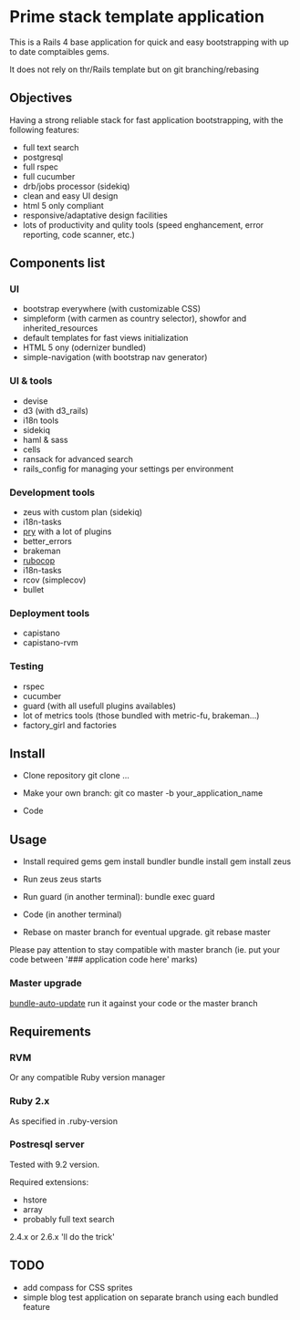 # Prime stack template application

This is a Rails 4 base application for quick and easy bootstrapping with up to date comptaibles gems.

It does not rely on thr/Rails template but on git branching/rebasing

## Objectives

Having a strong reliable stack for fast application bootstrapping, with the following features:

* full text search
* postgresql
* full rspec
* full cucumber
* drb/jobs processor (sidekiq)
* clean and easy UI design
* html 5 only compliant
* responsive/adaptative design facilities
* lots of productivity and qulity tools (speed enghancement, error reporting, code scanner, etc.)

## Components list

### UI

* bootstrap everywhere (with customizable CSS)
* simpleform (with carmen as country selector), showfor and inherited_resources
* default templates for fast views initialization
* HTML 5 ony (odernizer bundled)
* simple-navigation (with bootstrap nav generator)

### UI & tools

* devise
* d3 (with d3_rails)
* i18n tools
* sidekiq
* haml & sass
* cells
* ransack for advanced search
* rails_config for managing your settings per environment

### Development tools

* zeus with custom plan (sidekiq)
* i18n-tasks
* [pry](https://github.com/pry/pry) with a lot of plugins
* better_errors
* brakeman
* [rubocop](https://github.com/bbatsov/rubocop)
* i18n-tasks
* rcov (simplecov)
* bullet

### Deployment tools

* capistano
* capistano-rvm

### Testing

* rspec
* cucumber
* guard (with all usefull plugins availables)
* lot of metrics tools (those bundled with metric-fu, brakeman...)
* factory_girl and factories

## Install

- Clone repository
    git clone ...

- Make your own branch:
    git co master -b your_application_name

- Code

## Usage

- Install required gems
    gem install bundler
    bundle install
    gem install zeus

- Run zeus
    zeus starts

- Run guard (in another terminal):
    bundle exec guard

- Code (in another terminal)

- Rebase on master branch for eventual upgrade.
    git rebase master

Please pay attention to stay compatible with master branch (ie. put your code between '### application code here' marks)

### Master upgrade

[bundle-auto-update](https://github.com/versapay/bundler-auto-update) run it against your code or the master branch

## Requirements

### RVM

Or any compatible Ruby version manager

### Ruby 2.x

As specified in .ruby-version

### Postresql server

Tested with 9.2 version.

Required extensions:
* hstore
* array
* probably full text search


2.4.x or 2.6.x 'll do the trick'

## TODO

* add compass for CSS sprites
* simple blog test application on separate branch using each bundled feature

